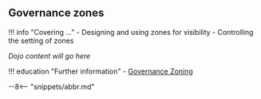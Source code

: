 <!-- SPDX-License-Identifier: CC-BY-4.0 -->
<!-- Copyright Contributors to the Egeria project. -->

## Governance zones

!!! info "Covering ..."
    - Designing and using zones for visibility
    - Controlling the setting of zones

*Dojo content will go here*

!!! education "Further information"
    - [Governance Zoning](/features/governance-zoning/overview)


--8<-- "snippets/abbr.md"